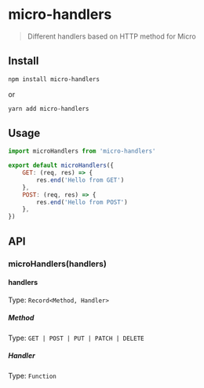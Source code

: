 # micro-handlers

> Different handlers based on HTTP method for Micro

## Install

```sh
npm install micro-handlers
```

or

```sh
yarn add micro-handlers
```

## Usage

```js
import microHandlers from 'micro-handlers'

export default microHandlers({
	GET: (req, res) => {
		res.end('Hello from GET')
	},
	POST: (req, res) => {
		res.end('Hello from POST')
	},
})
```

## API

### microHandlers(handlers)

#### handlers

Type: `Record<Method, Handler>`

##### Method

Type: `GET | POST | PUT | PATCH | DELETE`

##### Handler

Type: `Function`
